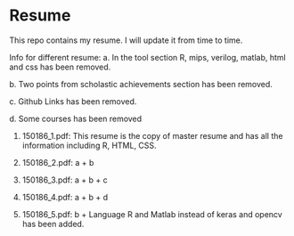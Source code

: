 # Resume
This repo contains my resume. I will update it from time to time.

Info for different resume:
a. In the tool section R, mips, verilog, matlab,
 html and css has been removed.

b. Two points from scholastic achievements section
has been removed.

c. Github Links has been removed.

d. Some courses has been removed


1. 150186_1.pdf: This resume is the copy of master resume
and has all the information including R, HTML, CSS.

2. 150186_2.pdf: a + b

3. 150186_3.pdf: a + b + c

4. 150186_4.pdf: a + b + d

5. 150186_5.pdf: b +  Language R and Matlab instead of keras and opencv has been added.
